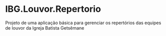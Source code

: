 ﻿# IBG.Louvor.Repertorio

Projeto de uma aplicação básica para gerenciar os repertórios das equipes de louvor da Igreja Batista Getsêmane
